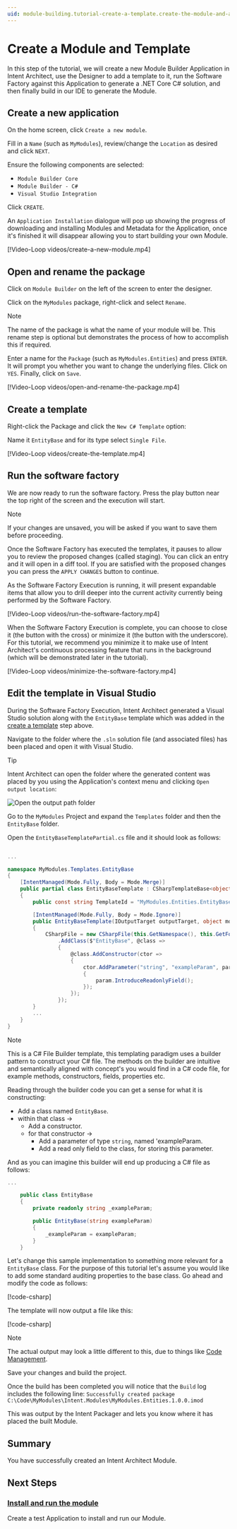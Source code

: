 ```yaml
---
uid: module-building.tutorial-create-a-template.create-the-module-and-a-template
---
```

# Create a Module and Template

In this step of the tutorial, we will create a new Module Builder Application in Intent Architect, use the Designer to add a template to it, run the Software Factory against this Application to generate a .NET Core C# solution, and then finally build in our IDE to generate the Module.

## Create a new application

On the home screen, click `Create a new module`.

Fill in a `Name` (such as `MyModules`), review/change the `Location` as desired and click `NEXT`.

Ensure the following components are selected:

- `Module Builder Core`
- `Module Builder - C#`
- `Visual Studio Integration`

Click `CREATE`.

An `Application Installation` dialogue will pop up showing the progress of downloading and installing Modules and Metadata for the Application, once it's finished it will disappear allowing you to start building your own Module.

[!Video-Loop videos/create-a-new-module.mp4]

## Open and rename the package

Click on `Module Builder` on the left of the screen to enter the designer.

Click on the `MyModules` package, right-click and select `Rename`.

> [!NOTE]
> The name of the package is what the name of your module will be. This rename step is optional but demonstrates the process of how to accomplish this if required.

Enter a name for the `Package` (such as `MyModules.Entities`) and press `ENTER`. It will prompt you whether you want to change the underlying files. Click on `YES`. Finally, click on `Save`.

[!Video-Loop videos/open-and-rename-the-package.mp4]

## Create a template

Right-click the Package and click the `New C# Template` option:

Name it `EntityBase` and for its type select `Single File`.

[!Video-Loop videos/create-the-template.mp4]

## Run the software factory

We are now ready to run the software factory. Press the play button near the top right of the screen and the execution will start.

> [!NOTE]
> If your changes are unsaved, you will be asked if you want to save them before proceeding.

Once the Software Factory has executed the templates, it pauses to allow you to review the proposed changes (called staging). You can click an entry and it will open in a diff tool. If you are satisfied with the proposed changes you can press the `APPLY CHANGES` button to continue.

As the Software Factory Execution is running, it will present expandable items that allow you to drill deeper into the current activity currently being performed by the Software Factory.

[!Video-Loop videos/run-the-software-factory.mp4]

When the Software Factory Execution is complete, you can choose to close it (the button with the cross) or minimize it (the button with the underscore). For this tutorial, we recommend you minimize it to make use of Intent Architect's continuous processing feature that runs in the background (which will be demonstrated later in the tutorial).

[!Video-Loop videos/minimize-the-software-factory.mp4]

## Edit the template in Visual Studio

During the Software Factory Execution, Intent Architect generated a Visual Studio solution along with the `EntityBase` template which was added in the [create a template](#create-a-template) step above.

Navigate to the folder where the `.sln` solution file (and associated files) has been placed and open it with Visual Studio.

> [!TIP]
> Intent Architect can open the folder where the generated content was placed by you using the Application's context menu and clicking `Open output location`:
>
> ![Open the output path folder](images/output-location-application.png)

Go to the `MyModules` Project and expand the `Templates` folder and then the `EntityBase` folder.

Open the `EntityBaseTemplatePartial.cs` file and it should look as follows:

```csharp

...

namespace MyModules.Templates.EntityBase
{
    [IntentManaged(Mode.Fully, Body = Mode.Merge)]
    public partial class EntityBaseTemplate : CSharpTemplateBase<object>, ICSharpFileBuilderTemplate
    {
        public const string TemplateId = "MyModules.Entities.EntityBase";

        [IntentManaged(Mode.Fully, Body = Mode.Ignore)]
        public EntityBaseTemplate(IOutputTarget outputTarget, object model = null) : base(TemplateId, outputTarget, model)
        {
            CSharpFile = new CSharpFile(this.GetNamespace(), this.GetFolderPath())
                .AddClass($"EntityBase", @class =>
                {
                    @class.AddConstructor(ctor =>
                    {
                        ctor.AddParameter("string", "exampleParam", param =>
                        {
                            param.IntroduceReadonlyField();
                        });
                    });
                });
        }
        ...
    }
}
```

> [!NOTE]
> This is a C# File Builder template, this templating paradigm uses a builder pattern to construct your C# file. The methods on the builder are intuitive and semantically aligned with concept's you would find in a C# code file, for example methods, constructors, fields, properties etc.

Reading through the builder code you can get a sense for what it is constructing:

- Add a class named `EntityBase`.
- within that class ->
  - Add a constructor.
  - for that constructor ->
    - Add a parameter of type `string`, named 'exampleParam.
    - Add a read only field to the class, for storing this parameter.

And as you can imagine this builder will end up producing a C# file as follows:

```csharp
...

    public class EntityBase
    {
        private readonly string _exampleParam;

        public EntityBase(string exampleParam)
        {
            _exampleParam = exampleParam;
        }
    }

```

Let's change this sample implementation to something more relevant for a `EntityBase` class. For the purpose of this tutorial let's assume you would like to add some standard auditing properties to the base class. Go ahead and modify the code as follows:

[!code-csharp[](code/entity-base-completed.cs?highlight=14,17-20)]

The template will now output a file like this:

[!code-csharp[](code/entity-based-change-visualize.cs?highlight=1,7-10)]

> [!NOTE]
> The actual output may look a little different to this, due to things like [Code Management](xref:application-development.code-management.about-code-management).

Save your changes and build the project.

Once the build has been completed you will notice that the `Build` log includes the following line:
`Successfully created package C:\Code\MyModules\Intent.Modules\MyModules.Entities.1.0.0.imod`

This was output by the Intent Packager and lets you know where it has placed the built Module.

## Summary

You have successfully created an Intent Architect Module.

## Next Steps

### [Install and run the module](xref:module-building.tutorial-create-a-template.install-and-run-the-module)

Create a test Application to install and run our Module.
